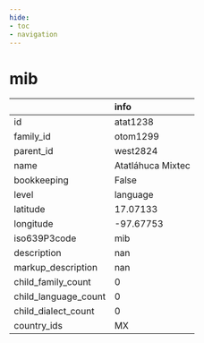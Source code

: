 ```yaml
---
hide:
- toc
- navigation
---
```

# mib
|                      | info              |
|:---------------------|:------------------|
| id                   | atat1238          |
| family_id            | otom1299          |
| parent_id            | west2824          |
| name                 | Atatláhuca Mixtec |
| bookkeeping          | False             |
| level                | language          |
| latitude             | 17.07133          |
| longitude            | -97.67753         |
| iso639P3code         | mib               |
| description          | nan               |
| markup_description   | nan               |
| child_family_count   | 0                 |
| child_language_count | 0                 |
| child_dialect_count  | 0                 |
| country_ids          | MX                |